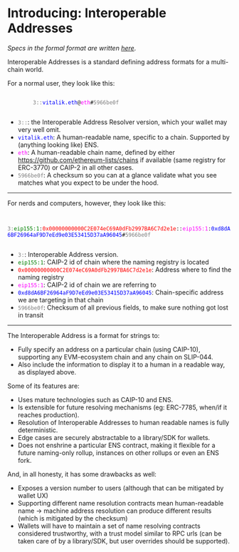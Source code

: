 Introducing: Interoperable Addresses
====

*Specs in the formal format are written [here](/specs/chain-specific-addresses/cross-chain-interoperable-addresses-spec.md)*.

Interoperable Addresses is a standard defining address formats for a multi-chain world.

For a normal user, they look like this:

<p>
    <code>
        <span style="color:grey">3::</span><span style="color: blue">vitalik.eth</span>@<span style="color: magenta">eth</span>#<span style="color:grey">5966be0f</span>
    </code>
</p>

- <code><span style="color:grey">3::</span></code>: the Interoperable Address Resolver version, which your wallet may very well omit.
- <code><span style="color: blue">vitalik.eth</span></code>: A human-readable name, specific to a chain. Supported by (anything looking like) ENS.
- <code><span style="color: magenta">eth</span></code>: A human-readable chain name, defined by either https://github.com/ethereum-lists/chains if available (same registry for ERC-3770) or CAIP-2 in all other cases.
- <code><span style="color:grey">5966be0f</span></code>: A checksum so you can at a glance validate what you see matches what you expect to be under the hood.

---

For nerds and computers, however, they look like this:

<p>
    <code>
        <span style="color:grey">3:</span><span style="color:green">eip155:1</span>:<span style="color: red">0x00000000000C2E074eC69A0dFb2997BA6C7d2e1e</span>::<span style="color:magenta">eip155:1</span>:<span style="color: blue">0xd8dA6BF26964aF9D7eEd9e03E53415D37aA96045</span>#<span style="color:grey">5966be0f</span>
    </code>
</p>

- <code><span style="color:grey">3:</span></code>: Interoperable Address version.
- <code><span style="color:green">eip155:1</span></code>: CAIP-2 id of chain where the naming registry is located
- <code><span style="color: red">0x00000000000C2E074eC69A0dFb2997BA6C7d2e1e</span></code>: Address where to find the naming registry
- <code><span style="color:magenta">eip155:1</span></code>: CAIP-2 id of chain we are referring to
- <code><span style="color: blue">0xd8dA6BF26964aF9D7eEd9e03E53415D37aA96045</span></code>: Chain-specific address we are targeting in that chain
- <code><span style="color:grey">5966be0f</span></code>: Checksum of all previous fields, to make sure nothing got lost in transit

---

The Interoperable Address is a format for strings to:
- Fully specify an address on a particular chain (using CAIP-10), supporting any EVM-ecosystem chain and any chain on SLIP-044.
- Also include the information to display it to a human in a readable way, as displayed above.

Some of its features are:
- Uses mature technologies such as CAIP-10 and ENS.
- Is extensible for future resolving mechanisms (eg: ERC-7785, when/if it reaches production).
- Resolution of Interoperable Addresses to human readable names is fully deterministic.
- Edge cases are securely abstractable to a library/SDK for wallets.
- Does not enshrine a particular ENS contract, making it flexible for a future naming-only rollup, instances on other rollups or even an ENS fork.

And, in all honesty, it has some drawbacks as well:
- Exposes a version number to users (although that can be mitigated by wallet UX)
- Supporting different name resolution contracts mean human-readable name -> machine address resolution can produce different results (which is mitigated by the checksum)
- Wallets will have to maintain a set of name resolving contracts considered trustworthy, with a trust model similar to RPC urls (can be taken care of by a library/SDK, but user overrides should be supported).
